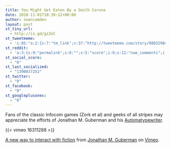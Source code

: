 ```yaml
---
title: You Might Get Eaten By a Smith Corona
date: 2010-11-01T10:39:12+00:00
author: seancamden
layout: post
st_tiny_url:
  - http://is.gd/gzZeC
st_tweetmeme:
  - 's:85:"a:2:{s:7:"tm_link";s:37:"http://tweetmeme.com/story/9803290437";s:9:"url_count";i:0;}";'
st_reddit:
  - 'a:3:{s:9:"permalink";s:0:"";s:5:"score";i:0;s:12:"num_comments";i:0;}'
st_social_score:
  - "0"
st_last_socialized:
  - "1390037252"
st_twitter:
  - "0"
st_facebook:
  - "0"
st_googleplusones:
  - "0"
---
```

Fans of the classic Infocom games (Zork et al) and geeks of all stripes may appreciate the efforts of Jonathan M. Guberman and his [Automatypewriter](http://upnotnorth.net/projects/typewriter/).
  
{{< vimeo 16311288 >}} 

[A new way to interact with fiction](http://vimeo.com/16311288) from [Jonathan M. Guberman](http://vimeo.com/jmg) on [Vimeo](http://vimeo.com).